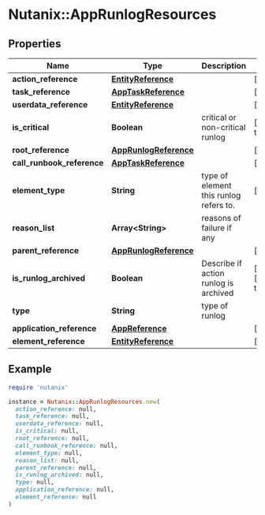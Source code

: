 # Nutanix::AppRunlogResources

## Properties

| Name | Type | Description | Notes |
| ---- | ---- | ----------- | ----- |
| **action_reference** | [**EntityReference**](EntityReference.md) |  | [optional] |
| **task_reference** | [**AppTaskReference**](AppTaskReference.md) |  | [optional] |
| **userdata_reference** | [**EntityReference**](EntityReference.md) |  | [optional] |
| **is_critical** | **Boolean** | critical or non-critical runlog | [default to false] |
| **root_reference** | [**AppRunlogReference**](AppRunlogReference.md) |  | [optional] |
| **call_runbook_reference** | [**AppTaskReference**](AppTaskReference.md) |  | [optional] |
| **element_type** | **String** | type of element this runlog refers to. | [optional] |
| **reason_list** | **Array&lt;String&gt;** | reasons of failure if any |  |
| **parent_reference** | [**AppRunlogReference**](AppRunlogReference.md) |  | [optional] |
| **is_runlog_archived** | **Boolean** | Describe if action runlog is archived | [optional][default to false] |
| **type** | **String** | type of runlog |  |
| **application_reference** | [**AppReference**](AppReference.md) |  | [optional] |
| **element_reference** | [**EntityReference**](EntityReference.md) |  | [optional] |

## Example

```ruby
require 'nutanix'

instance = Nutanix::AppRunlogResources.new(
  action_reference: null,
  task_reference: null,
  userdata_reference: null,
  is_critical: null,
  root_reference: null,
  call_runbook_reference: null,
  element_type: null,
  reason_list: null,
  parent_reference: null,
  is_runlog_archived: null,
  type: null,
  application_reference: null,
  element_reference: null
)
```


